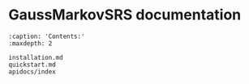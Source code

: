 
# GaussMarkovSRS documentation

```{toctree}
:caption: 'Contents:'
:maxdepth: 2

installation.md
quickstart.md
apidocs/index
```
